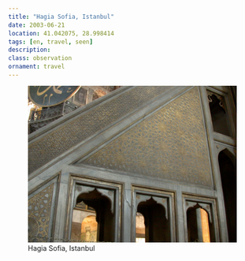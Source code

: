 ```yaml
---
title: "Hagia Sofia, Istanbul"
date: 2003-06-21
location: 41.042075, 28.998414
tags: [en, travel, seen]
description: 
class: observation
ornament: travel
---
```


<figure>
  <img src="/assets/img/2003-06-21-hagia-sofia-istanbul.jpeg" alt="Hagia Sofia, Istanbul">
  <figcaption>Hagia Sofia, Istanbul</figcaption>
</figure>
